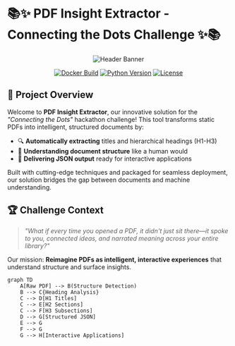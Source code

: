 # 📚✨ PDF Insight Extractor - Connecting the Dots Challenge ✨📚

<div align="center">
  
![Header Banner](https://placehold.co/1200x400/2d2d4a/white?text=PDF+Insight+Extractor) <!-- Replace with actual banner image -->
  
[![Docker Build](https://img.shields.io/badge/Docker-Ready-blue?logo=docker)](https://www.docker.com/)
[![Python Version](https://img.shields.io/badge/Python-3.10+-yellow?logo=python)](https://python.org)
[![License](https://img.shields.io/badge/License-MIT-green)](LICENSE)

</div>

## 🌟 Project Overview

Welcome to **PDF Insight Extractor**, our innovative solution for the *"Connecting the Dots"* hackathon challenge! This tool transforms static PDFs into intelligent, structured documents by:

- 🔍 **Automatically extracting** titles and hierarchical headings (H1-H3)
- 🧠 **Understanding document structure** like a human would
- 🚀 **Delivering JSON output** ready for interactive applications

Built with cutting-edge techniques and packaged for seamless deployment, our solution bridges the gap between documents and machine understanding.

## 🏆 Challenge Context

> *"What if every time you opened a PDF, it didn't just sit there—it spoke to you, connected ideas, and narrated meaning across your entire library?"*

Our mission: **Reimagine PDFs as intelligent, interactive experiences** that understand structure and surface insights.

```mermaid
graph TD
    A[Raw PDF] --> B(Structure Detection)
    B --> C{Heading Analysis}
    C --> D[H1 Titles]
    C --> E[H2 Sections]
    C --> F[H3 Subsections]
    D --> G[Structured JSON]
    E --> G
    F --> G
    G --> H[Interactive Applications] 




